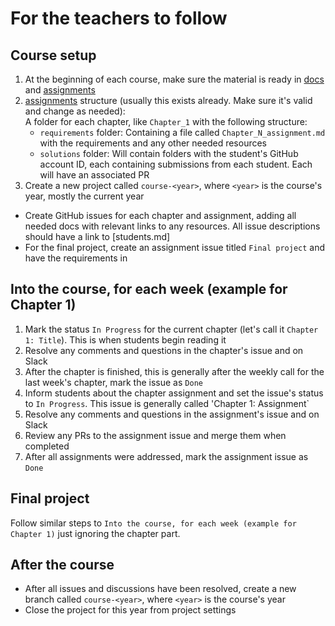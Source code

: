 # For the teachers to follow

## Course setup

1. At the beginning of each course, make sure the material is ready in [docs](.) and [assignments](../assignments)
2. [assignments](../assignments) structure (usually this exists already. Make sure it's valid and change as needed):  
   A folder for each chapter, like `Chapter_1` with the following structure:
     - `requirements` folder: Containing a file called `Chapter_N_assignment.md` with the requirements and any other needed resources
     - `solutions` folder: Will contain folders with the student's GitHub account ID, each containing submissions from each student. Each will have an associated PR
3. Create a new project called `course-<year>`, where `<year>` is the course's year, mostly the current year
  - Create GitHub issues for each chapter and assignment, adding all needed docs with relevant links to any resources. All issue descriptions should have a link to [students.md]
  - For the final project, create an assignment issue titled `Final project` and have the requirements in 

## Into the course, for each week (example for Chapter 1)

1. Mark the status `In Progress` for the current chapter (let's call it `Chapter 1: Title`). This is when students begin reading it
2. Resolve any comments and questions in the chapter's issue and on Slack
3. After the chapter is finished, this is generally after the weekly call for the last week's chapter, mark the issue as `Done`
4. Inform students about the chapter assignment and set the issue's status to `In Progress`. This issue is generally called 'Chapter 1: Assignment`
5. Resolve any comments and questions in the assignment's issue and on Slack
7. Review any PRs to the assignment issue and merge them when completed
8. After all assignments were addressed, mark the assignment issue as `Done`

## Final project

Follow similar steps to `Into the course, for each week (example for Chapter 1)` just ignoring the chapter part.

## After the course

- After all issues and discussions have been resolved, create a new branch called `course-<year>`, where `<year>` is the course's year
- Close the project for this year from project settings
